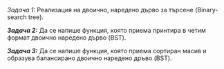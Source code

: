 *Задача 1:* Реализация на двоично, наредено дърво за търсене (Binary-search tree).

***Задача 2:*** Да се напише функция, която приема принтира в четим формат двоично наредено дърво (BST).

***Задача 3:*** Да се напише функция, която приема сортиран масив и образува балансирано двоично наредено дръво (BST).